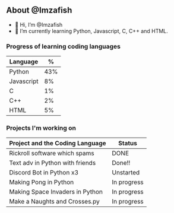 ## About @Imzafish
- 👋 Hi, I’m @Imzafish
- 🌱 I’m currently learning Python, Javascript, C, C++ and HTML.

### Progress of learning coding languages
 | Language | % |
 |----------|---|
 | Python   |43%|
 |Javascript|8% |
 |C         |1% |
 |C++       |2% |
 |HTML      |5% |
 
 

### Projects I'm working on
 | Project and the Coding Language| Status      |
 |--------------------------------|-------------|
 | Rickroll software which spams  |  DONE       |
 | Text adv in Python with friends| Done!!      |
 | Discord Bot in Python  x3      | Unstarted   |
 | Making Pong in Python          | In progress | 
 | Making Space Invaders in Python| In progress |
 | Make a Naughts and Crosses.py  | In progress |

<!---
Imzafish/Imzafish is a ✨ special ✨ repository because its `README.md` (this file) appears on your GitHub profile.
You can click the Preview link to take a look at your changes.
--->
